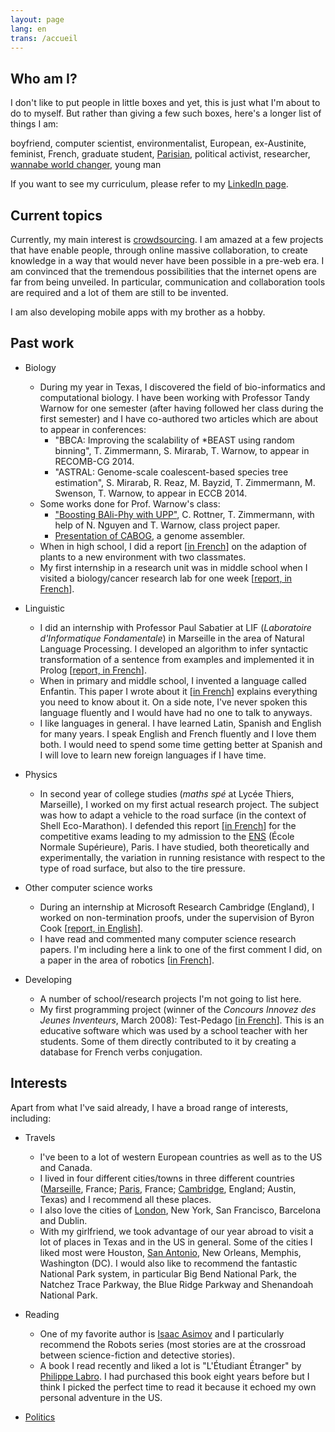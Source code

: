 ```yaml
---
layout: page
lang: en
trans: /accueil
---
```


Who am I?
---------

I don't like to put people in little boxes and yet,
this is just what I'm about to do to myself.
But rather than giving a few such boxes,
here's a longer list of things I am:

boyfriend, computer scientist, environmentalist, European,
ex-Austinite,
feminist, French, graduate student, [Parisian](/paris-en),
political activist,
researcher, [wannabe world changer](/world-changer), young man

If you want to see my curriculum,
please refer to my [LinkedIn page](https://fr.linkedin.com/in/theozim).

Current topics
--------------

Currently, my main interest is
[crowdsourcing](http://en.wikipedia.org/wiki/Crowdsourcing).
I am amazed at a few projects that have enable people,
through online massive collaboration, to create knowledge
in a way that would never have been possible in a pre-web era.
I am convinced that the tremendous possibilities that the internet
opens are far from being unveiled.
In particular, communication and collaboration tools are required
and a lot of them are still to be invented.

I am also developing mobile apps with my brother as a hobby.

Past work
---------

* Biology
    * During my year in Texas,
	I discovered the field of bio-informatics and computational biology.
    I have been working with Professor Tandy Warnow for one semester
	(after having followed her class during the first semester)
	and I have co-authored two articles
	which are about to appear in conferences:
        * "BBCA: Improving the scalability of *BEAST
		using random binning",
		T. Zimmermann, S. Mirarab, T. Warnow, to appear in RECOMB-CG 2014.
        * "ASTRAL: Genome-scale coalescent-based species tree
		estimation", S. Mirarab, R. Reaz, M. Bayzid, T. Zimmermann,
		M. Swenson, T. Warnow,
        to appear in ECCB 2014.
	* Some works done for Prof. Warnow's class:
		* ["Boosting BAli-Phy with UPP"](/pdf/boosting-bali-phy.pdf),
		C. Rottner, T. Zimmermann,
		with help of N. Nguyen and T. Warnow, class project paper.
		* [Presentation of CABOG](/pdf/presentation-CABOG.pdf),
		a genome assembler.
    * When in high school, I did a report
	[[in French](/pdf/TPE.pdf)] on the adaption of plants
	to a new environment with two classmates.
	* My first internship in a research unit was in middle school
	when I visited a biology/cancer research lab for one week
	[[report, in French](/pdf/stage-IGC.pdf)].
	
* Linguistic
	* I did an internship with Professor Paul Sabatier at LIF
	(_Laboratoire d'Informatique Fondamentale_)
	in Marseille
	in the area of Natural Language Processing.
	I developed an algorithm to infer syntactic transformation
	of a sentence from examples and implemented it in Prolog
	[[report, in French](/pdf/stage-LIF.pdf)].
	* When in primary and middle school,
	I invented a language called Enfantin.
	This paper I wrote about it [[in French](/pdf/enfantin.pdf)]
	explains everything you need to know about it.
	On a side note, I've never spoken this language fluently
	and I would have had no one to talk to anyways.
	* I like languages in general. I have learned Latin,
	Spanish and English for many years.
	I speak English and French fluently and I love them both.
	I would need to spend some time getting better at Spanish
	and I will love to learn new foreign languages if I have time.
	
* Physics
	* In second year of college studies
	(_maths spé_ at Lycée Thiers, Marseille),
	I worked on my first actual research project.
	The subject was how to adapt a vehicle to the road surface
	(in the context of Shell Eco-Marathon).
	I defended this report [[in French](/pdf/TIPE.pdf)]
	for the competitive exams leading to my admission to
	the [ENS](http://www.ens.fr) (École Normale Supérieure), Paris.
	I have studied, both theoretically and experimentally, the
	variation in running resistance with respect to the type of
	road surface, but also to the tire pressure.
	
* Other computer science works
	* During an internship at Microsoft Research Cambridge (England),
	I worked on non-termination proofs,
	under the supervision of Byron Cook
	[[report, in English](/pdf/internship-MSRC.pdf)].
	* I have read and commented many computer science research papers.
	I'm including here a link to one of the first comment I did,
	on a paper in the area of robotics
	[[in French](/pdf/planification-trajectoires.pdf)].

* Developing
	* A number of school/research projects I'm not going to list here.
	* My first programming project
	(winner of the _Concours Innovez des Jeunes Inventeurs_,
	March 2008): Test-Pedago
	[[in French](/test-pedago)]. This is an educative software which
	was used by a school teacher with her students. Some of them
	directly contributed to it by creating a database for French
	verbs conjugation.
	
Interests
---------

Apart from what I've said already, I have a broad range of interests,
including:

* Travels
	* I've been to a lot of western European countries
	as well as to the US and Canada.
	* I lived in four different cities/towns in three different countries
	([Marseille](/marseille-en), France; [Paris](/paris-en), France;
	[Cambridge](/cambridge-en), England; Austin, Texas)
	and I recommend all these places.
	* I also love the cities of [London](/london),
	New York, San Francisco, Barcelona and Dublin.
	* With my girlfriend, we took advantage of our year abroad to visit
	a lot of places in Texas and in the US in general.
	Some of the cities I liked most were Houston,
	[San Antonio](/san-antonio-en), New Orleans, Memphis, Washington (DC).
	I would also like to recommend the fantastic National Park system,
	in particular Big Bend National Park, the Natchez Trace Parkway,
	the Blue Ridge Parkway and Shenandoah National Park.

* Reading
	* One of my favorite author is
	[Isaac Asimov](http://en.wikipedia.org/wiki/Isaac_Asimov)
	and I particularly recommend the Robots series
	(most stories are at the crossroad
	between science-fiction and detective stories).
	* A book I read recently and liked a lot is "L'Étudiant Étranger"
	by [Philippe Labro](http://en.wikipedia.org/wiki/Philippe_Labro).
	I had purchased this book eight years
	before but I think I picked the perfect time to read it because it
	echoed my own personal adventure in the US.

* [Politics](/world-changer)